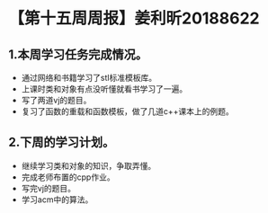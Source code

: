 # 【第十五周周报】姜利昕20188622

## 1.本周学习任务完成情况。

- 通过网络和书籍学习了stl标准模板库。
- 上课时类和对象有点没听懂就看书学习了一遍。
- 写了两道vj的题目。
- 复习了函数的重载和函数模板，做了几道c++课本上的例题。

## 2.下周的学习计划。

- 继续学习类和对象的知识，争取弄懂。
- 完成老师布置的cpp作业。
- 写完vj的题目。
- 学习acm中的算法。
